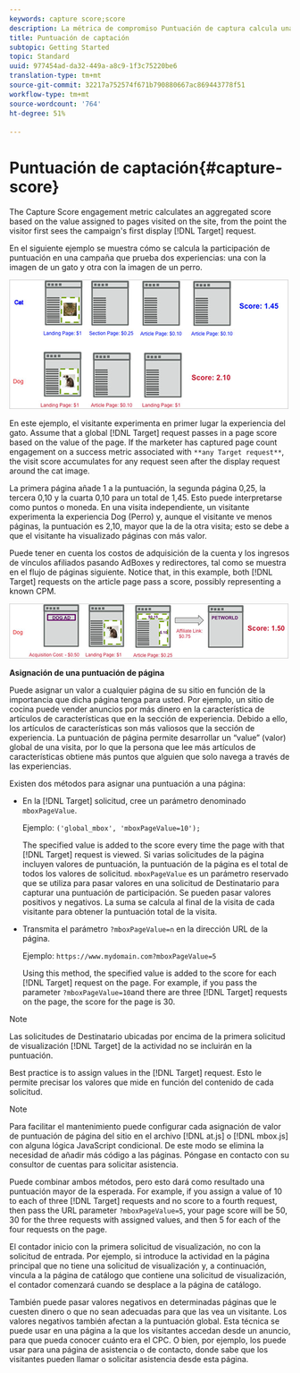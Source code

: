 ```yaml
---
keywords: capture score;score
description: La métrica de compromiso Puntuación de captura calcula una puntuación agregada en función del valor asignado a las páginas visitadas en el sitio, desde el punto en que el visitante ve por primera vez la primera solicitud de Destinatario para la visualización de la campaña.
title: Puntuación de captación
subtopic: Getting Started
topic: Standard
uuid: 977454ad-da32-449a-a8c9-1f3c75220be6
translation-type: tm+mt
source-git-commit: 32217a752574f671b790880667ac869443778f51
workflow-type: tm+mt
source-wordcount: '764'
ht-degree: 51%

---
```



# Puntuación de captación{#capture-score}

The Capture Score engagement metric calculates an aggregated score based on the value assigned to pages visited on the site, from the point the visitor first sees the campaign&#39;s first display [!DNL Target] request.

En el siguiente ejemplo se muestra cómo se calcula la participación de puntuación en una campaña que prueba dos experiencias: una con la imagen de un gato y otra con la imagen de un perro.

![](assets/example_score.png)

En este ejemplo, el visitante experimenta en primer lugar la experiencia del gato. Assume that a global [!DNL Target] request passes in a page score based on the value of the page. If the marketer has captured page count engagement on a success metric associated with `**any Target request**`, the visit score accumulates for any request seen after the display request around the cat image.

La primera página añade 1 a la puntuación, la segunda página 0,25, la tercera 0,10 y la cuarta 0,10 para un total de 1,45. Esto puede interpretarse como puntos o moneda. En una visita independiente, un visitante experimenta la experiencia Dog (Perro) y, aunque el visitante ve menos páginas, la puntuación es 2,10, mayor que la de la otra visita; esto se debe a que el visitante ha visualizado páginas con más valor.

Puede tener en cuenta los costos de adquisición de la cuenta y los ingresos de vínculos afiliados pasando AdBoxes y redirectores, tal como se muestra en el flujo de páginas siguiente. Notice that, in this example, both [!DNL Target] requests on the article page pass a score, possibly representing a known CPM.

![](assets/example_score2.png)

**Asignación de una puntuación de página**

Puede asignar un valor a cualquier página de su sitio en función de la importancia que dicha página tenga para usted. Por ejemplo, un sitio de cocina puede vender anuncios por más dinero en la característica de artículos de características que en la sección de experiencia. Debido a ello, los artículos de características son más valiosos que la sección de experiencia. La puntuación de página permite desarrollar un “value” (valor) global de una visita, por lo que la persona que lee más artículos de características obtiene más puntos que alguien que solo navega a través de las experiencias.

Existen dos métodos para asignar una puntuación a una página:

* En la [!DNL Target] solicitud, cree un parámetro denominado `mboxPageValue`.

   Ejemplo: `('global_mbox', 'mboxPageValue=10');`

   The specified value is added to the score every time the page with that [!DNL Target] request is viewed. Si varias solicitudes de la página incluyen valores de puntuación, la puntuación de la página es el total de todos los valores de solicitud. `mboxPageValue` es un parámetro reservado que se utiliza para pasar valores en una solicitud de Destinatario para capturar una puntuación de participación. Se pueden pasar valores positivos y negativos. La suma se calcula al final de la visita de cada visitante para obtener la puntuación total de la visita.

* Transmita el parámetro `?mboxPageValue=n` en la dirección URL de la página.

   Ejemplo: `https://www.mydomain.com?mboxPageValue=5`

   Using this method, the specified value is added to the score for each [!DNL Target] request on the page. For example, if you pass the parameter `?mboxPageValue=10`and there are three [!DNL Target] requests on the page, the score for the page is 30.

>[!NOTE]
>
>Las solicitudes de Destinatario ubicadas por encima de la primera solicitud de visualización [!DNL Target] de la actividad no se incluirán en la puntuación.

Best practice is to assign values in the [!DNL Target] request. Esto le permite precisar los valores que mide en función del contenido de cada solicitud.

>[!NOTE]
>
>Para facilitar el mantenimiento puede configurar cada asignación de valor de puntuación de página del sitio en el archivo [!DNL at.js] o [!DNL mbox.js] con alguna lógica JavaScript condicional. De este modo se elimina la necesidad de añadir más código a las páginas. Póngase en contacto con su consultor de cuentas para solicitar asistencia.

Puede combinar ambos métodos, pero esto dará como resultado una puntuación mayor de la esperada. For example, if you assign a value of 10 to each of three [!DNL Target] requests and no score to a fourth request, then pass the URL parameter `?mboxPageValue=5`, your page score will be 50, 30 for the three requests with assigned values, and then 5 for each of the four requests on the page.

El contador inicio con la primera solicitud de visualización, no con la solicitud de entrada. Por ejemplo, si introduce la actividad en la página principal que no tiene una solicitud de visualización y, a continuación, vincula a la página de catálogo que contiene una solicitud de visualización, el contador comenzará cuando se desplace a la página de catálogo.

También puede pasar valores negativos en determinadas páginas que le cuesten dinero o que no sean adecuadas para que las vea un visitante. Los valores negativos también afectan a la puntuación global. Esta técnica se puede usar en una página a la que los visitantes accedan desde un anuncio, para que pueda conocer cuánto era el CPC. O bien, por ejemplo, los puede usar para una página de asistencia o de contacto, donde sabe que los visitantes pueden llamar o solicitar asistencia desde esta página.
